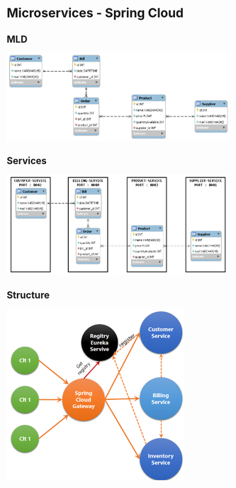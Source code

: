 # Microservices - Spring Cloud

## MLD
![alt text](https://github.com/Medomane/SynthesisLab/blob/main/Services/mld.png?raw=true)

## Services
![alt text](https://github.com/Medomane/SynthesisLab/blob/main/Services/mld-services.png?raw=true)

## Structure
![alt text](https://github.com/Medomane/SynthesisLab/blob/main/Services/structure.png?raw=true)

